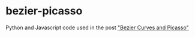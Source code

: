bezier-picasso
==============

Python and Javascript code used in the post ["Bezier Curves and Picasso"](http://jeremykun.com/2013/05/11/bezier-curves-and-picasso/)
